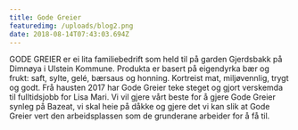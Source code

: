 ```yaml
---
title: Gode Greier
featuredimg: /uploads/blog2.png
date: 2018-08-14T07:43:03.694Z
---
```

GODE GREIER er ei lita familiebedrift som held til på garden Gjerdsbakk på Dimnøya i Ulstein Kommune. Produkta er basert på eigendyrka bær og frukt: saft, sylte, gelé, bærsaus og honning. Kortreist mat, miljøvennlig, trygt og godt. Frå hausten 2017 har Gode Greier teke steget og gjort verskemda til fulltidsjobb for Lisa Mari. Vi vil gjere vårt beste for å gjere Gode Greier synleg på Bazeat, vi skal heie på dåkke og gjere det vi kan slik at Gode Greier vert den arbeidsplassen som de grunderane arbeider for å få til.
